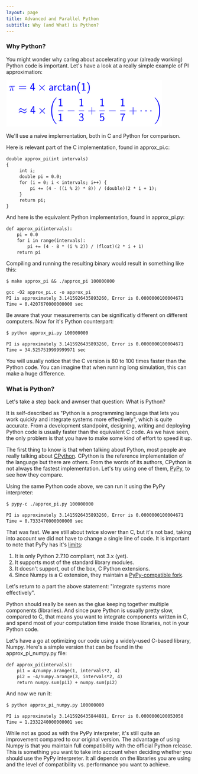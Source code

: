 ```yaml
---
layout: page
title: Advanced and Parallel Python
subtitle: Why (and What) is Python?
---
```


### Why Python?

You might wonder why caring about accelerating your (already working) Python code is important. Let's have a look at a really simple example of PI approximation:

![PI approximation](img/pi.png)

We'll use a naive implementation, both in C and Python for comparison.

Here is relevant part of the C implementation, found in approx_pi.c:

~~~ {.c}
double approx_pi(int intervals)
{
     int i;
     double pi = 0.0;
     for (i = 0; i < intervals; i++) {
         pi += (4 - ((i % 2) * 8)) / (double)(2 * i + 1);
     }
     return pi;
}
~~~

And here is the equivalent Python implementation, found in approx_pi.py:

~~~ {.python}
def approx_pi(intervals):
    pi = 0.0
    for i in range(intervals):
        pi += (4 - 8 * (i % 2)) / (float)(2 * i + 1)
    return pi
~~~

Compiling and running the resulting binary would result in something like this:

~~~ {.input}
$ make approx_pi && ./approx_pi 100000000
~~~
~~~ {.output}
gcc -O2 approx_pi.c -o approx_pi
PI is approximately 3.1415926435893260, Error is 0.0000000100004671
Time = 0.4207670000000000 sec
~~~

Be aware that your measurements can be significatly different on different computers. Now for it's Python counterpart:

~~~ {.input}
$ python approx_pi.py 100000000
~~~
~~~ {.output}
PI is approximately 3.1415926435893260, Error is 0.0000000100004671
Time = 34.5257519999999971 sec
~~~

You will usually notice that the C version is 80 to 100 times faster than the Python code. You can imagine that when running long simulation, this can make a huge difference.

### What is Python?

Let's take a step back and awnser that question: What is Python?

It is self-described as "Python is a programming language that lets you work quickly and integrate systems more effectively", which is quite accurate. From a development standpoint, designing, writing and deploying Python code is usually faster than the equivalent C code. As we have seen, the only problem is that you have to make some kind of effort to speed it up.

The first thing to know is that when talking about Python, most people are really talking about [CPython](https://python.org). CPython is the reference implementation of the language but there are others. From the words of its authors, CPython is not always the fastest implementation. Let's try using one of them, [PyPy](http://pypy.org/), to see how they compare.

Using the same Python code above, we can run it using the PyPy interpreter:

~~~ {.input}
$ pypy-c ./approx_pi.py 100000000
~~~
~~~ {.output}
PI is approximately 3.1415926435893260, Error is 0.0000000100004671
Time = 0.7333470000000000 sec
~~~

That was fast. We are still about twice slower than C, but it's not bad, taking into account we did not have to change a single line of code. It is important to note that PyPy has it's [limits](http://pypy.org/compat.html):

1. It is only Python 2.7.10 compliant, not 3.x (yet).
2. It supports most of the standard library modules.
3. It doesn't support, out of the box, C Python extensions.
4. Since Numpy is a C extension, they maintain a [PyPy-compatible fork](https://bitbucket.org/pypy/numpy.git).

Let's return to a part the above statement: "integrate systems more effectively".

Python should really be seen as the glue keeping together multiple components (libraries). And since pure Python is usually pretty slow, compared to C, that means you want to integrate components written in C, and spend most of your computation time inside those libraries, not in your Python code.

Let's have a go at optimizing our code using a widely-used C-based library, Numpy. Here's a simple version that can be found in the approx_pi_numpy.py file:

~~~ {.python}
def approx_pi(intervals):
    pi1 = 4/numpy.arange(1, intervals*2, 4)
    pi2 = -4/numpy.arange(3, intervals*2, 4)
    return numpy.sum(pi1) + numpy.sum(pi2)
~~~

And now we run it:

~~~ {.input}
$ python approx_pi_numpy.py 100000000
~~~
~~~ {.output}
PI is approximately 3.1415926435844881, Error is 0.0000000100053050
Time = 1.2332240000000001 sec
~~~

While not as good as with the PyPy interpreter, it's still quite an improvement compared to our original version. The advantage of using Numpy is that you maintain full compatibility with the official Python release. This is something you want to take into account when deciding whether you should use the PyPy interpreter. It all depends on the libraries you are using and the level of compatibility vs. performance you want to achieve.
